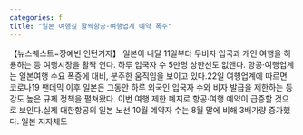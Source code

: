 ```yaml
---
categories: f
title: "일본 여행길 활짝항공·여행업계 예약 폭주"
---
```

【뉴스퀘스트=장예빈 인턴기자】 일본이 내달 11일부터 무비자 입국과 개인 여행을 허용하는 등 여행시장을 활짝 연다. 하루 입국자 수 5만명 상한선도 없앤다. 항공·여행업계는 일본여행 수요 폭증에 대비, 분주한 움직임을 보이고 있다.22일 여행업계에 따르면 코로나19 팬데믹 이후 일본은 그동안 하루 외국인 입국자 수와 비자 발급을 제한하는 등 강도 높은 규제 정책을 펼쳐왔다. 이번 여행 제한 폐지로 항공·여행 예약이 급증할 것으로 보인다.실제 대한항공의 일본 노선 10월 예약자 수는 8월 말에 비해 3배가량 증가했다. 일본 지자체도 